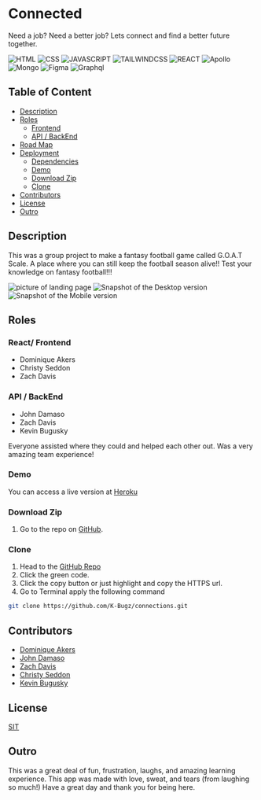 # Connected
Need a job? Need a better job? Lets connect and find a better future together. 

![HTML](https://img.shields.io/badge/HTML-%23dd4b25?logo=html5&style=plastic)
![CSS](https://img.shields.io/badge/CSS-%23146eb0?logo=css3&style=plastic)
![JAVASCRIPT](https://img.shields.io/badge/JavaScript-%23e9d44d?logo=javascript&style=plastic)
![TAILWINDCSS](https://img.shields.io/badge/Tailwindcss-%230769ad?logo=bulma&style=plastic)
![REACT](https://img.shields.io/badge/react-%23000?logo=react&style=plastic)
![Apollo](https://img.shields.io/badge/apollo-%231eb4ff?logo=apollo&style=plastic)
![Mongo](https://img.shields.io/badge/mongo-%23f5da55?logo=Mongodb&style=plastic)
![Figma](https://img.shields.io/badge/figma-%23146eb0?logo=figma&style=plastic)
![Graphql](https://img.shields.io/badge/Graphql-%23146eb0?logo=graphql&style=plastic)

## Table of Content

- [Description](#description)
- [Roles](#roles)
  - [Frontend](#frontend)
  - [API / BackEnd](#api--backend)
- [Road Map](#road-map)
- [Deployment](#deployment)
  - [Dependencies](#dependencies)
  - [Demo](#demo)
  - [Download Zip](#download-zip)
  - [Clone](#clone)
- [Contributors](#Contributors)
- [License](#License)
- [Outro](#Outro)

## Description
This was a group project to make a fantasy football game called G.O.A.T Scale.
A place where you can still keep the football season alive!! Test your knowledge
on fantasy football!!!

![picture of landing page]()
![Snapshot of the Desktop version]()
![Snapshot of the Mobile version]()

## Roles
### React/ Frontend
- Dominique Akers
- Christy Seddon
- Zach Davis

### API / BackEnd
- John Damaso
- Zach Davis
- Kevin Bugusky

Everyone assisted where they could and helped each other out.  Was a very amazing team experience!

### Demo
You can access a live version at [Heroku](https://connected-jobsearch-engine.herokuapp.com/)

### Download Zip
1. Go to the repo on [GitHub](https://github.com/K-Bugz/connections).

### Clone
1. Head to the [GitHub Repo](https://github.com/K-Bugz/connections)
2. Click the green code.
3. Click the copy button or just highlight and copy the HTTPS url.
4. Go to Terminal apply the following command
```bash
git clone https://github.com/K-Bugz/connections.git
```
## Contributors
- [Dominique Akers](https://github.com/dommy99)
- [John Damaso](https://github.com/JoDamaso)
- [Zach Davis](https://github.com/Zdavis92)
- [Christy Seddon](https://github.com/CSeddon01)
- [Kevin Bugusky](https://github.com/K-Bugz)

## License
[SIT](./LICENSE)

## Outro
This was a great deal of fun, frustration, laughs, and amazing
learning experience.  This app was made with love, sweat, and tears
(from laughing so much!)  Have a great day and thank you for being here.

